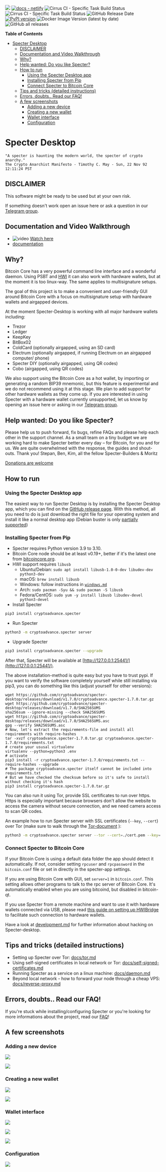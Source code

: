 ![](https://img.shields.io/badge/Bitcoin-000000?style=flat&logo=bitcoin&logoColor=orange)
[![docs -  netlify](https://img.shields.io/badge/docs-_netlify-2ea44f)](https://docs.specter.solutions/desktop/)
![Cirrus CI - Specific Task Build Status](https://img.shields.io/cirrus/github/cryptoadvance/specter-desktop?label=pytest&task=test)
![Cirrus CI - Specific Task Build Status](https://img.shields.io/cirrus/github/cryptoadvance/specter-desktop?label=cypress&task=cypress_test)
![GitHub Release Date](https://img.shields.io/github/release-date/cryptoadvance/specter-desktop)
[![PyPI version](https://img.shields.io/pypi/v/cryptoadvance.specter)](https://pypi.org/project/cryptoadvance.specter/)
![Docker Image Version (latest by date)](https://img.shields.io/docker/v/lncm/specter-desktop?label=docker)
![GitHub all releases](https://img.shields.io/github/downloads/cryptoadvance/specter-desktop/total)

<!-- START doctoc generated TOC please keep comment here to allow auto update -->
<!-- DON'T EDIT THIS SECTION, INSTEAD RE-RUN doctoc TO UPDATE -->
**Table of Contents**

- [Specter Desktop](#specter-desktop)
  - [DISCLAIMER](#disclaimer)
  - [Documentation and Video Walkthrough](#documentation-and-video-walkthrough)
  - [Why?](#why)
  - [Help wanted: Do you like Specter?](#help-wanted-do-you-like-specter)
  - [How to run](#how-to-run)
    - [Using the Specter Desktop app](#using-the-specter-desktop-app)
    - [Installing Specter from Pip](#installing-specter-from-pip)
    - [Connect Specter to Bitcoin Core](#connect-specter-to-bitcoin-core)
  - [Tips and tricks (detailed instructions)](#tips-and-tricks-detailed-instructions)
  - [Errors, doubts.. Read our FAQ!](#errors-doubts-read-our-faq)
  - [A few screenshots](#a-few-screenshots)
    - [Adding a new device](#adding-a-new-device)
    - [Creating a new wallet](#creating-a-new-wallet)
    - [Wallet interface](#wallet-interface)
    - [Configuration](#configuration)

<!-- END doctoc generated TOC please keep comment here to allow auto update -->

# Specter Desktop

    "A specter is haunting the modern world, the specter of crypto anarchy."
    The Crypto Anarchist Manifesto - Timothy C. May - Sun, 22 Nov 92 12:11:24 PST

## DISCLAIMER

This software might be ready to be used but at your own risk.

If something doesn't work open an issue here or ask a question in our [Telegram group](https://t.me/spectersupport).

## Documentation and Video Walkthrough

* ![video](https://www.youtube.com/embed/v3SEp0SkOWs) [Watch here](https://www.youtube.com/watch?v=v3SEp0SkOWs)
* [documentation](https://docs.specter.solutions/desktop/)

## Why?

Bitcoin Core has a very powerful command line interface and a wonderful daemon. Using PSBT and [HWI](https://github.com/bitcoin-core/HWI) it can also work with hardware wallets, but at the moment it is too linux-way. The same applies to multisignature setups. 

The goal of this project is to make a convenient and user-friendly GUI around Bitcoin Core with a focus on multisignature setup with hardware wallets and airgapped devices.

At the moment Specter-Desktop is working with all major hardware wallets including:
- Trezor
- Ledger
- KeepKey
- BitBox02
- ColdCard (optionally airgapped, using an SD card)
- Electrum (optionally airgapped, if running Electrum on an airgapped computer/ phone)
- Specter DIY (optionally airgapped, using QR codes)
- Cobo (airgapped, using QR codes)

We also support using the Bitcoin Core as a hot wallet, by importing or generating a random BIP39 mnemonic, but this feature is experimental and we do not recommend using it at this stage.
We plan to add support for other hardware wallets as they come up. If you are interested in using Specter with a hardware wallet currently unsupported, let us know by opening an issue here or asking in our [Telegram group](https://t.me/spectersupport).

## Help wanted: Do you like Specter?
Please help us to push forward, fix bugs, refine FAQs and please help each other in the support channel.
As a small team on a tiny budget we are working hard to make Specter better every day – for Bitcoin, for you and for us.
We are quite overwhelmed with the response, the guides and shout-outs. Thank you!
Stepan, Ben, Kim, all the fellow Specter-Builders & Moritz

[Donations are welcome](https://donate.specter.solutions/apps/3k77BAT6zshCGNd3i7gw9WKwXQy1/pos)

## How to run

### Using the Specter Desktop app
The easiest way to run Specter Desktop is by installing the Specter Desktop app, which you can find on the [GitHub release page](https://github.com/cryptoadvance/specter-desktop/releases).
With this method, all you need to do is just download the right file for your operating system and install it like a normal desktop app (Debian buster is only [partially supported](https://github.com/cryptoadvance/specter-desktop/issues/769))

### Installing Specter from Pip
* Specter requires Python version 3.9 to 3.10.
* Bitcoin Core node should be at least v0.19+, better if it's the latest one from [bitcoincore.org](https://bitcoincore.org/en/download/).
* HWI support requires `libusb` 
  * Ubuntu/Debian: `sudo apt install libusb-1.0-0-dev libudev-dev python3-dev`
  * macOS: `brew install libusb`
  * Windows: follow instructions in [`windows.md`](docs/windows.md)
  * Arch: `sudo pacman -Syu && sudo pacman -S libusb`
  * Fedora/CentOS: `sudo yum -y install libusb libudev-devel python3-devel`
 * Install Specter
```sh
pip3 install cryptoadvance.specter
```
* Run Specter
```sh
python3 -m cryptoadvance.specter server 
```
* Upgrade Specter
```sh
pip3 install cryptoadvance.specter --upgrade
```

After that, Specter will be available at [http://127.0.0.1:25441/](http://127.0.0.1:25441/).

The above installation-method is quite easy but you have to trust pypi. If you want to verify the software completely yourself while still installing via pip3, you can do something like this (adjust yourself for other versions):
```
wget https://github.com/cryptoadvance/specter-desktop/releases/download/v1.7.0/cryptoadvance.specter-1.7.0.tar.gz
wget https://github.com/cryptoadvance/specter-desktop/releases/download/v1.7.0/SHA256SUMS
sha256sum --ignore-missing --check SHA256SUMS
wget https://github.com/cryptoadvance/specter-desktop/releases/download/v1.7.0/SHA256SUMS.asc
gpg --verify SHA256SUMS.asc
# Now, let's extract the requirements-file and install all requirements with require-hashes
tar -xvzf cryptoadvance.specter-1.7.0.tar.gz cryptoadvance.specter-1.7.0/requirements.txt
# create your ususal virtualenv
virtualenv --python=python3 .env
# activate
pip3 install -r cryptoadvance.specter-1.7.0/requirements.txt --require-hashes --upgrade
# The package cryptoadvance.specter itself cannot be included into requirements.txt
# But we have checked the checksum before so it's safe to install without checking it's hash
pip3 install cryptoadvance.specter-1.7.0.tar.gz
```


You can also run it using Tor, provide SSL certificates to run over https. Https is especially important because browsers don't allow the website to access the camera without secure connection, and we need camera access to scan QR codes.

An example how to run Specter server with SSL certificates (`--key`, `--cert`) over Tor (make sure to walk through the [Tor-document](docs/tor.md) ):

```sh
python3 -m cryptoadvance.specter server --tor --cert=./cert.pem --key=./key.pem
```

### Connect Specter to Bitcoin Core

If your Bitcoin Core is using a default data folder the app should detect it automatically. If not, consider setting `rpcuser` and `rpcpassword` in the `bitcoin.conf` file or set in directly in the specter-app settings. 

If you are using Bitcoin Core with GUI, set `server=1` in `bitcoin.conf`. This setting allows other programs to talk to the rpc server of Bitcoin Core. It's automatically enabled when you are using bitcoind, but disabled in bitcoin-qt.

If you use Specter from a remote machine and want to use it with hardware wallets connected via USB, please read [this guide on setting up HWIBridge](docs/hwibridge.md) to facilitate such connection to hardware wallets. 

Have a look at [development.md](docs/development.md) for further information about hacking on Specter-desktop.

## Tips and tricks (detailed instructions)

- Setting up Specter over Tor: [docs/tor.md](docs/tor.md)
- Using self-signed certificates in local network or Tor: [docs/self-signed-certificates.md](docs/self-signed-certificates.md)
- Running Specter as a service on a linux machine: [docs/daemon.md](docs/daemon.md)
- Beyond local network - how to forward your node through a cheap VPS: [docs/reverse-proxy.md](docs/reverse-proxy.md)

## Errors, doubts.. Read our FAQ!

If you're stuck while installing/configuring Specter or you're looking for more informations about the project, read our [FAQ](docs/faq.md)!

## A few screenshots

### Adding a new device

![](./docs/images/README/devices.png)

![](./docs/images/README/device_keys.png)

### Creating a new wallet

![](./docs/images/README/wallets.png)

![](./docs/images/README/new_multisig.png)

### Wallet interface

![](./docs/images/README/transactions.png)

![](./docs/images/README/receive.png)

![](./docs/images/README/send.png)

### Configuration

![](./docs/images/README/bitcoin-rpc.png)
